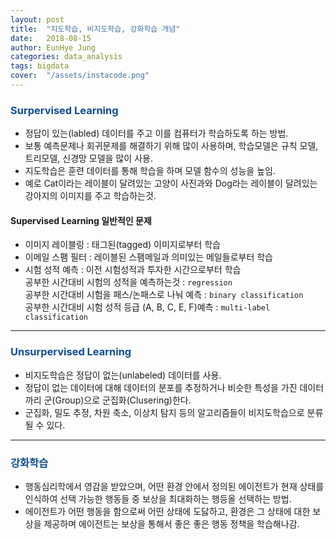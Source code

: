 ```yaml
---
layout: post
title:  "지도학습, 비지도학습, 강화학습 개념"
date:   2018-08-15
author: EunHye Jung
categories: data_analysis
tags: bigdata
cover:  "/assets/instacode.png"
---  
```

    
    
###  <font color = "#0E4D92">   Surpervised Learning </font>     
  
  
* 정답이 있는(labled) 데이터를 주고 이를 컴퓨터가 학습하도록 하는 방법.  
* 보통 예측문제나 회귀문제를 해결하기 위해 많이 사용하며, 학습모델은 규칙 모델, 트리모델, 신경망 모델을 많이 사용.  
* 지도학습은 훈련 데이터를 통해 학습을 하며 모델 함수의 성능을 높임. 
* 예로 Cat이라는 레이블이 달려있는 고양이 사진과와 Dog라는 레이블이 달려있는 강아지의 이미지를 주고 학습하는것.  
   
   
#### Supervised Learning 일반적인 문제  
* 이미지 레이블링 : 태그된(tagged) 이미지로부터 학습  
* 이메일 스팸 필터 : 레이블된 스팸메일과 의미있는 메일들로부터 학습  
* 시험 성적 예측 : 이전 시험성적과 투자한 시간으로부터 학습  
   공부한 시간대비 시험의 성적을 예측하는것 : `regression`   
   공부한 시간대비 시험을 패스/논패스로 나눠 예측 : `binary classification`   
   공부한 시간대비 시험 성적 등급 (A, B, C, E, F)예측 : `multi-label classification`  
   
   
- - -  
    
###  <font color = "#0E4D92">   Unsurpervised Learning </font>     
  
  
* 비지도학습은 정답이 없는(unlabeled) 데이터를 사용.  
* 정답이 없는 데이터에 대해 데이터의 분포를 추정하거나 비슷한 특성을 가진 데이터까리 군(Group)으로 군집화(Clusering)한다.  
* 군집화, 밀도 추정, 차원 축소, 이상치 탐지 등의 알고리즘들이 비지도학습으로 분류될 수 있다.  
   
   
- - -  
    
###  <font color = "#0E4D92">  강화학습 </font>     
  
  
* 행동심리학에서 영감을 받았으며, 어떤 환경 안에서 정의된 에이전트가 현재 상태를 인식하여 선택 가능한 행동들 중 보상을 최대화하는 행등올 선택하는 방법.  
* 에이전트가 어떤 행동을 함으로써 어떤 상태에 도닳하고, 환경은 그 상태에 대한 보상을 제공하며 에이전트는 보상을 통해서 좋은 좋은 행동 정책을 학습해나감.  